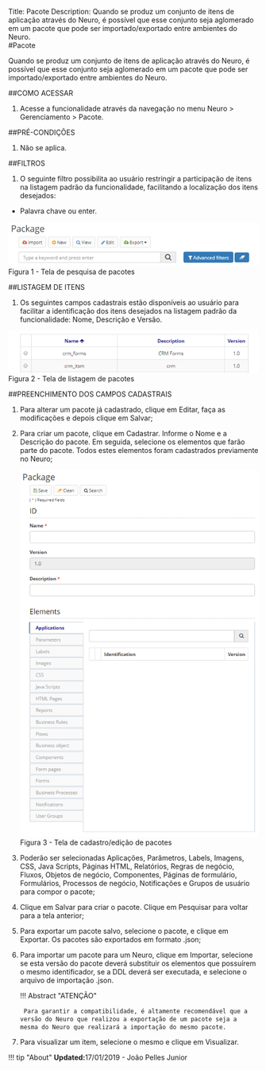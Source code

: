 Title: Pacote
Description: Quando se produz um conjunto de itens de aplicação através do Neuro, é possível que esse conjunto seja aglomerado em um pacote que pode ser importado/exportado entre ambientes do Neuro.    
#Pacote  

Quando se produz um conjunto de itens de aplicação através do Neuro, é possível que esse conjunto seja aglomerado em um pacote que pode ser importado/exportado entre ambientes do Neuro.    

##COMO ACESSAR  
1. Acesse a funcionalidade através da navegação no menu Neuro > Gerenciamento > Pacote.    

##PRÉ-CONDIÇÕES    
1. Não se aplica.    

##FILTROS  
1. O seguinte filtro possibilita ao usuário restringir a participação de itens na listagem padrão da funcionalidade, facilitando a localização dos itens desejados:    
 
 * Palavra chave ou enter.      

![Screenshot](images/Package-Search.png)  
Figura 1 - Tela de pesquisa de pacotes    

##LISTAGEM DE ITENS   
1. Os seguintes campos cadastrais estão disponíveis ao usuário para facilitar a identificação dos itens desejados na listagem padrão da funcionalidade: Nome, Descrição e Versão.    

![Screenshot](images/Package-listing.png)  
Figura 2 - Tela de listagem de pacotes   

##PREENCHIMENTO DOS CAMPOS CADASTRAIS    
1. Para alterar um pacote já cadastrado, clique em Editar, faça as modificações e depois clique em Salvar;   
2. Para criar um pacote, clique em Cadastrar. Informe o Nome e a Descrição do pacote. Em seguida, selecione os elementos que farão parte do pacote. Todos estes elementos foram cadastrados previamente no Neuro;    

    ![Screenshot](images/Package-Registration.png)  
    Figura 3 - Tela de cadastro/edição de pacotes   

3. Poderão ser selecionadas Aplicações, Parâmetros, Labels, Imagens, CSS, Java Scripts, Páginas HTML, Relatórios, Regras de negócio, Fluxos, Objetos de negócio, Componentes, Páginas de formulário, Formulários, Processos de negócio, Notificações e Grupos de usuário para compor o pacote;    
4. Clique em Salvar para criar o pacote. Clique em Pesquisar para voltar para a tela anterior;   
5. Para exportar um pacote salvo, selecione o pacote, e clique em Exportar. Os pacotes são exportados em formato .json;    
6. Para importar um pacote para um Neuro, clique em Importar, selecione se esta versão do pacote deverá substituir os elementos que possuírem o mesmo identificador, se a DDL deverá ser executada, e selecione o arquivo de importação .json.    

    !!! Abstract "ATENÇÃO"  

        Para garantir a compatibilidade, é altamente recomendável que a versão do Neuro que realizou a exportação de um pacote seja a           mesma do Neuro que realizará a importação do mesmo pacote.   

7. Para visualizar um item, selecione o mesmo e clique em Visualizar.    


!!! tip "About"
    <b>Updated:</b>17/01/2019 - João Pelles Junior

